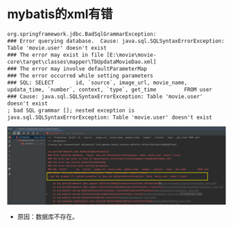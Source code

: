 # mybatis的xml有错

```
org.springframework.jdbc.BadSqlGrammarException: 
### Error querying database.  Cause: java.sql.SQLSyntaxErrorException: Table 'movie.user' doesn't exist
### The error may exist in file [E:\movie\movie-core\target\classes\mapper\TbUpdataMovieDao.xml]
### The error may involve defaultParameterMap
### The error occurred while setting parameters
### SQL: SELECT       id, `source`, image_url, movie_name, updata_time, `number`, context, `type`, get_time         FROM user
### Cause: java.sql.SQLSyntaxErrorException: Table 'movie.user' doesn't exist
; bad SQL grammar []; nested exception is java.sql.SQLSyntaxErrorException: Table 'movie.user' doesn't exist
```

![image-20231231112521075](01mybatis的xml有错.assets/image-20231231112521075.png)

- 原因：数据库不存在。